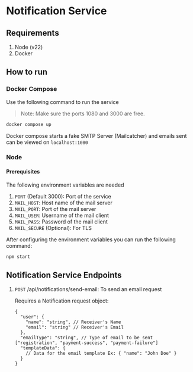 # Notification Service

## Requirements

1. Node (v22)
2. Docker

## How to run

### Docker Compose

Use the following command to run the service

> Note: Make sure the ports 1080 and 3000 are free.

```cmd
docker compose up
```

Docker compose starts a fake SMTP Server (Mailcatcher) and emails sent can be viewed on `localhost:1080`

### Node

#### Prerequisites

The following environment variables are needed

1. `PORT` (Default 3000): Port of the service
1. `MAIL_HOST`: Host name of the mail server
1. `MAIL_PORT`: Port of the mail server
1. `MAIL_USER`: Username of the mail client
1. `MAIL_PASS`: Password of the mail client
1. `MAIL_SECURE` (Optional): For TLS

After configuring the environment variables you can run the following command:

```cmd
npm start
```

## Notification Service Endpoints

1. `POST` /api/notifications/send-email: To send an email request

   Requires a Notification request object:

   ```jsonc
   {
     "user": {
       "name": "string", // Receiver's Name
       "email": "string" // Receiver's Email
     },
     "emailType": "string", // Type of email to be sent ["registration", "payment-success", "payment-failure"]
     "templateData": {
       // Data for the email template Ex: { "name": "John Doe" }
     }
   }
   ```
